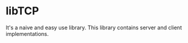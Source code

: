 # libTCP

It's a naive and easy use library.
This library contains server and client implementations.
